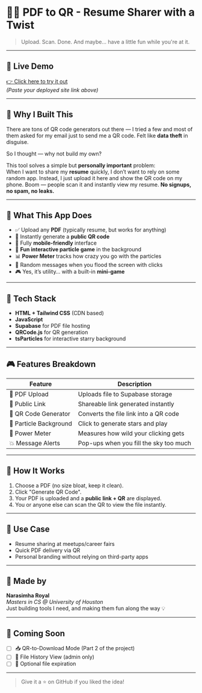 # 📄✨ PDF to QR - Resume Sharer with a Twist

> Upload. Scan. Done. And maybe… have a little fun while you're at it.

---

## 🔗 Live Demo  
[👉 Click here to try it out](https://pdf-to-qr.netlify.app/)  
*(Paste your deployed site link above)*

---

## 🤔 Why I Built This

There are tons of QR code generators out there — I tried a few and most of them asked for my email just to send me a QR code. Felt like **data theft** in disguise.

So I thought — why not build my own?

This tool solves a simple but **personally important** problem:  
When I want to share my **resume** quickly, I don’t want to rely on some random app. Instead, I just upload it here and show the QR code on my phone. Boom — people scan it and instantly view my resume. **No signups, no spam, no leaks.**

---

## 🌟 What This App Does

- ✅ Upload any **PDF** (typically resume, but works for anything)
- 🔗 Instantly generate a **public QR code**
- 📱 Fully **mobile-friendly** interface
- 🌌 **Fun interactive particle game** in the background
- 📊 **Power Meter** tracks how crazy you go with the particles
- 💬 Random messages when you flood the screen with clicks
- 🎮 Yes, it’s utility… with a built-in **mini-game**

---

## 🧰 Tech Stack

- **HTML + Tailwind CSS** (CDN based)
- **JavaScript**
- **Supabase** for PDF file hosting
- **QRCode.js** for QR generation
- **tsParticles** for interactive starry background

---

## 🎮 Features Breakdown

| Feature                  | Description |
|--------------------------|-------------|
| 📄 PDF Upload            | Uploads file to Supabase storage |
| 📎 Public Link           | Shareable link generated instantly |
| 🔲 QR Code Generator     | Converts the file link into a QR code |
| 🌌 Particle Background   | Click to generate stars and play |
| 🚨 Power Meter           | Measures how wild your clicking gets |
| 💥 Message Alerts        | Pop-ups when you fill the sky too much |

---

## 🧪 How It Works

1. Choose a PDF (no size bloat, keep it clean).
2. Click "Generate QR Code".
3. Your PDF is uploaded and a **public link + QR** are displayed.
4. You or anyone else can scan the QR to view the file instantly.

---

## 📎 Use Case

- Resume sharing at meetups/career fairs
- Quick PDF delivery via QR
- Personal branding without relying on third-party apps

---

## 🙌 Made by

**Narasimha Royal**  
_Masters in CS @ University of Houston_  
Just building tools I need, and making them fun along the way 💡

---

## 🚀 Coming Soon

- [ ] 📥 QR-to-Download Mode (Part 2 of the project)
- [ ] 💾 File History View (admin only)
- [ ] 🔐 Optional file expiration

---

> Give it a ⭐ on GitHub if you liked the idea!

